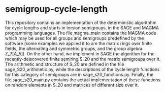 # semigroup-cycle-length

This repository contains an implementation of the deterministic algorithhm for cycle lengths and starts in torsion semigroups, in the SAGE and MAGMA programming languages. The file magma_main contains the MAGMA code which may be used for all groups and semigroups predefined by the software (some examples we applied it to are the matrix rings over finite fields, the alternating and symmetric groups, and the group algebra Z_7[A_5]). On the other hand, we implement in SAGE the algorithm for the recently-deiscovered finite semiring S_20 and the matrix semigroups over it. The arithmetic and structure of S_20 are defined in the file sage_S20_arithmetic.py, while the descriptions of the cycle length functions for this category of semigroups are in sage_s20_functions.py. Finally, the file sage_s20_main.py contains the actual implementation of these functions on random elements in S_20 and matrices of different size over it.
